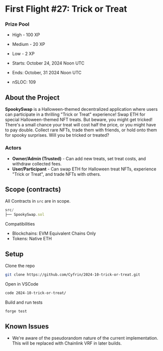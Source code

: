 # First Flight #27: Trick or Treat

### Prize Pool

- High - 100 XP
- Medium - 20 XP
- Low - 2 XP

- Starts: October 24, 2024 Noon UTC

- Ends: October, 31 2024 Noon UTC

- nSLOC: 109

[//]: # (contest-details-open)

## About the Project

**SpookySwap** is a Halloween-themed decentralized application where users can participate in a thrilling "Trick or Treat" experience! Swap ETH for special Halloween-themed NFT treats. But beware, you might get tricked! There's a small chance your treat will cost half the price, or you might have to pay double. Collect rare NFTs, trade them with friends, or hold onto them for spooky surprises. Will you be tricked or treated?

### Actors

- **Owner/Admin (Trusted)** - Can add new treats, set treat costs, and withdraw collected fees.
- **User/Participant** - Can swap ETH for Halloween treat NFTs, experience "Trick or Treat", and trade NFTs with others.

[//]: # (contest-details-close)

[//]: # (scope-open)

## Scope (contracts)

All Contracts in `src` are in scope.

```js
src/
├── SpookySwap.sol
```
Compatibilities

- Blockchains: EVM Equivalent Chains Only
- Tokens: Native ETH

[//]: # (scope-close)

[//]: # (getting-started-open)

## Setup

Clone the repo
```bash
git clone https://github.com/Cyfrin/2024-10-trick-or-treat.git
```
Open in VSCode
```bash
code 2024-10-trick-or-treat/
```

Build and run tests
```bash
forge test
```

[//]: # (getting-started-close)

[//]: # (known-issues-open)

## Known Issues

- We're aware of the pseudorandom nature of the current implementation. This will be replaced with Chainlink VRF in later builds.

[//]: # (known-issues-close)

